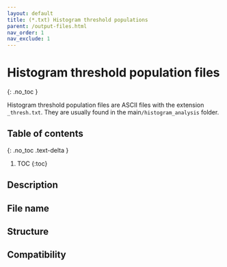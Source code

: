 ```yaml
---
layout: default
title: (*.txt) Histogram threshold populations
parent: /output-files.html
nav_order: 1
nav_exclude: 1
---
```



# Histogram threshold population files
{: .no_toc }

Histogram threshold population files are ASCII files with the extension `_thresh.txt`. They are usually found in the main`/histogram_analysis` folder.

## Table of contents
{: .no_toc .text-delta }

1. TOC
{:toc}

## Description

## File name

## Structure

## Compatibility
